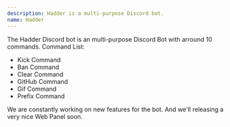 ```yaml
---
description: Hadder is a multi-purpose Discord bot.
name: Hadder
---
```


The Hadder Discord bot is an multi-purpose Discord Bot with arround 10 commands.
Command List:
- Kick Command
- Ban Command
- Clear Command
- GitHub Command
- Gif Command
- Prefix Command

We are constantly working on new features for the bot. And we'll releasing a very nice Web Panel soon.
